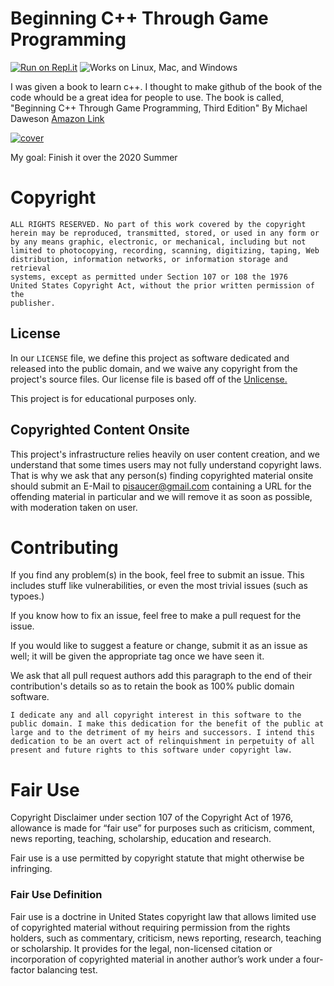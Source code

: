# Beginning C++ Through Game Programming

[![Run on Repl.it](https://repl.it/badge/github/PiSaucer/book-c-plus-plus)](https://repl.it/github/PiSaucer/book-c-plus-plus)
![Works on Linux, Mac, and Windows](https://img.shields.io/badge/platform-windows%20%7C%20macos%20%7C%20linux-success)

I was given a book to learn c++. I thought to make github of the book of the code whould be a great idea for people to use. The book is called, "Beginning C++ Through Game Programming, Third Edition" By Michael Daweson [Amazon Link](https://www.amazon.com/Beginning-C-Through-Game-Programming/dp/1435457420)

[![cover](https://images-na.ssl-images-amazon.com/images/I/41tREHQ33BL._SX402_BO1,204,203,200_.jpg)](https://www.amazon.com/Beginning-C-Through-Game-Programming/dp/1435457420)

My goal: Finish it over the 2020 Summer

# Copyright

```
ALL RIGHTS RESERVED. No part of this work covered by the copyright 
herein may be reproduced, transmitted, stored, or used in any form or
by any means graphic, electronic, or mechanical, including but not
limited to photocopying, recording, scanning, digitizing, taping, Web
distribution, information networks, or information storage and retrieval
systems, except as permitted under Section 107 or 108 the 1976
United States Copyright Act, without the prior written permission of the
publisher.
```

## License
In our `LICENSE` file, we define this project as software dedicated and released into the public domain, and we waive any copyright from the project's source files. Our license file is based off of the [Unlicense.](https://unlicense.org/)

This project is for educational purposes only.

## Copyrighted Content Onsite
This project's infrastructure relies heavily on user content creation, and we understand that some times users may not fully understand copyright laws. That is why we ask that any person(s) finding copyrighted material onsite should submit an E-Mail to pisaucer@gmail.com containing a URL for the offending material in particular and we will remove it as soon as possible, with moderation taken on user.

# Contributing

If you find any problem(s) in the book, feel free to submit an issue. This includes stuff like vulnerabilities, or even the most trivial issues (such as typoes.)

If you know how to fix an issue, feel free to make a pull request for the issue.

If you would like to suggest a feature or change, submit it as an issue as well; it will be given the appropriate tag once we have seen it.

We ask that all pull request authors add this paragraph to the end of their contribution's details so as to retain the book as 100% public domain software.

```
I dedicate any and all copyright interest in this software to the
public domain. I make this dedication for the benefit of the public at
large and to the detriment of my heirs and successors. I intend this
dedication to be an overt act of relinquishment in perpetuity of all
present and future rights to this software under copyright law.
```

# Fair Use

Copyright Disclaimer under section 107 of the Copyright Act of 1976, allowance is made for “fair use” for purposes such as criticism, comment, news reporting, teaching, scholarship, education and research.

Fair use is a use permitted by copyright statute that might otherwise be infringing.

### Fair Use Definition

Fair use is a doctrine in United States copyright law that allows limited use of copyrighted material without requiring permission from the rights holders, such as commentary, criticism, news reporting, research, teaching or scholarship. It provides for the legal, non-licensed citation or incorporation of copyrighted material in another author’s work under a four-factor balancing test.

